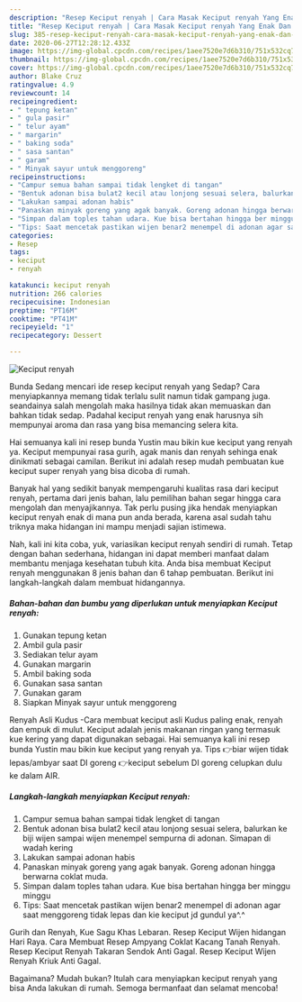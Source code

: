 ```yaml
---
description: "Resep Keciput renyah | Cara Masak Keciput renyah Yang Enak Dan Lezat"
title: "Resep Keciput renyah | Cara Masak Keciput renyah Yang Enak Dan Lezat"
slug: 385-resep-keciput-renyah-cara-masak-keciput-renyah-yang-enak-dan-lezat
date: 2020-06-27T12:28:12.433Z
image: https://img-global.cpcdn.com/recipes/1aee7520e7d6b310/751x532cq70/keciput-renyah-foto-resep-utama.jpg
thumbnail: https://img-global.cpcdn.com/recipes/1aee7520e7d6b310/751x532cq70/keciput-renyah-foto-resep-utama.jpg
cover: https://img-global.cpcdn.com/recipes/1aee7520e7d6b310/751x532cq70/keciput-renyah-foto-resep-utama.jpg
author: Blake Cruz
ratingvalue: 4.9
reviewcount: 14
recipeingredient:
- " tepung ketan"
- " gula pasir"
- " telur ayam"
- " margarin"
- " baking soda"
- " sasa santan"
- " garam"
- " Minyak sayur untuk menggoreng"
recipeinstructions:
- "Campur semua bahan sampai tidak lengket di tangan"
- "Bentuk adonan bisa bulat2 kecil atau lonjong sesuai selera, balurkan ke biji wijen sampai wijen menempel sempurna di adonan. Simapan di wadah kering"
- "Lakukan sampai adonan habis"
- "Panaskan minyak goreng yang agak banyak. Goreng adonan hingga berwarna coklat muda."
- "Simpan dalam toples tahan udara. Kue bisa bertahan hingga ber minggu minggu"
- "Tips: Saat mencetak pastikan wijen benar2 menempel di adonan agar saat menggoreng tidak lepas dan kie keciput jd gundul ya^.^"
categories:
- Resep
tags:
- keciput
- renyah

katakunci: keciput renyah 
nutrition: 266 calories
recipecuisine: Indonesian
preptime: "PT16M"
cooktime: "PT41M"
recipeyield: "1"
recipecategory: Dessert

---
```



![Keciput renyah](https://img-global.cpcdn.com/recipes/1aee7520e7d6b310/751x532cq70/keciput-renyah-foto-resep-utama.jpg)

Bunda Sedang mencari ide resep keciput renyah yang Sedap? Cara menyiapkannya memang tidak terlalu sulit namun tidak gampang juga. seandainya salah mengolah maka hasilnya tidak akan memuaskan dan bahkan tidak sedap. Padahal keciput renyah yang enak harusnya sih mempunyai aroma dan rasa yang bisa memancing selera kita.

Hai semuanya kali ini resep bunda Yustin mau bikin kue keciput yang renyah ya. Keciput mempunyai rasa gurih, agak manis dan renyah sehinga enak dinikmati sebagai camilan. Berikut ini adalah resep mudah pembuatan kue keciput super renyah yang bisa dicoba di rumah.

Banyak hal yang sedikit banyak mempengaruhi kualitas rasa dari keciput renyah, pertama dari jenis bahan, lalu pemilihan bahan segar hingga cara mengolah dan menyajikannya. Tak perlu pusing jika hendak menyiapkan keciput renyah enak di mana pun anda berada, karena asal sudah tahu triknya maka hidangan ini mampu menjadi sajian istimewa.


Nah, kali ini kita coba, yuk, variasikan keciput renyah sendiri di rumah. Tetap dengan bahan sederhana, hidangan ini dapat memberi manfaat dalam membantu menjaga kesehatan tubuh kita. Anda bisa membuat Keciput renyah menggunakan 8 jenis bahan dan 6 tahap pembuatan. Berikut ini langkah-langkah dalam membuat hidangannya.

<!--inarticleads1-->

##### Bahan-bahan dan bumbu yang diperlukan untuk menyiapkan Keciput renyah:

1. Gunakan  tepung ketan
1. Ambil  gula pasir
1. Sediakan  telur ayam
1. Gunakan  margarin
1. Ambil  baking soda
1. Gunakan  sasa santan
1. Gunakan  garam
1. Siapkan  Minyak sayur untuk menggoreng


Renyah Asli Kudus -Cara membuat keciput asli Kudus paling enak, renyah dan empuk di mulut. Keciput adalah jenis makanan ringan yang termasuk kue kering yang dapat digunakan sebagai. Hai semuanya kali ini resep bunda Yustin mau bikin kue keciput yang renyah ya. Tips 👉biar wijen tidak lepas/ambyar saat DI goreng 👉keciput sebelum DI goreng celupkan dulu ke dalam AIR. 

<!--inarticleads2-->

##### Langkah-langkah menyiapkan Keciput renyah:

1. Campur semua bahan sampai tidak lengket di tangan
1. Bentuk adonan bisa bulat2 kecil atau lonjong sesuai selera, balurkan ke biji wijen sampai wijen menempel sempurna di adonan. Simapan di wadah kering
1. Lakukan sampai adonan habis
1. Panaskan minyak goreng yang agak banyak. Goreng adonan hingga berwarna coklat muda.
1. Simpan dalam toples tahan udara. Kue bisa bertahan hingga ber minggu minggu
1. Tips: Saat mencetak pastikan wijen benar2 menempel di adonan agar saat menggoreng tidak lepas dan kie keciput jd gundul ya^.^


Gurih dan Renyah, Kue Sagu Khas Lebaran. Resep Keciput Wijen hidangan Hari Raya. Cara Membuat Resep Ampyang Coklat Kacang Tanah Renyah. Resep Keciput Renyah Takaran Sendok Anti Gagal. Resep Keciput Wijen Renyah Kriuk Anti Gagal. 

Bagaimana? Mudah bukan? Itulah cara menyiapkan keciput renyah yang bisa Anda lakukan di rumah. Semoga bermanfaat dan selamat mencoba!
